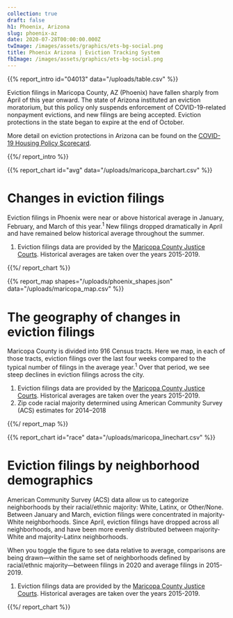 ```yaml
---
collection: true
draft: false
h1: Phoenix, Arizona
slug: phoenix-az
date: 2020-07-28T00:00:00.000Z
twImage: /images/assets/graphics/ets-bg-social.png
title: Phoenix Arizona | Eviction Tracking System
fbImage: /images/assets/graphics/ets-bg-social.png
---
```


{{% report_intro id="04013" data="/uploads/table.csv" %}}

Eviction filings in Maricopa County, AZ (Phoenix) have fallen sharply from April of this year onward. The state of Arizona instituted an eviction moratorium, but this policy only suspends enforcement of COVID-19-related nonpayment evictions, and new filings are being accepted. Eviction protections in the state began to expire at the end of October.

More detail on eviction protections in Arizona can be found on the [COVID-19 Housing Policy Scorecard](https://evictionlab.org/covid-policy-scorecard/az/).

{{%/ report_intro %}}



{{% report_chart id="avg" data="/uploads/maricopa_barchart.csv" %}}

# Changes in eviction filings

Eviction filings in Phoenix were near or above historical average in January, February, and March of this year.<sup>1</sup> New filings dropped dramatically in April and have remained below historical average throughout the summer. 

1. Eviction filings data are provided by the [Maricopa County Justice Courts](http://justicecourts.maricopa.gov/). Historical averages are taken over the years 2015-2019.

{{%/ report_chart %}}



{{% report_map shapes="/uploads/phoenix_shapes.json" data="/uploads/maricopa_map.csv" %}}

# The geography of changes in eviction filings

Maricopa County is divided into 916 Census tracts. Here we map, in each of those tracts, eviction filings over the last four weeks compared to the typical number of filings in the average year.<sup>1</sup> Over that period, we see steep declines in eviction filings across the city.

1. Eviction filings data are provided by the [Maricopa County Justice Courts](http://justicecourts.maricopa.gov/). Historical averages are taken over the years 2015-2019. 
2. Zip code racial majority determined using American Community Survey (ACS) estimates for 2014–2018

{{%/ report_map %}}



{{% report_chart id="race" data="/uploads/maricopa_linechart.csv" %}}

# Eviction filings by neighborhood demographics

American Community Survey (ACS) data allow us to categorize neighborhoods by their racial/ethnic majority: White, Latinx, or Other/None. Between January and March, eviction filings were concentrated in majority-White neighborhoods. Since April, eviction filings have dropped  across all neighborhoods, and have been more evenly distributed between majority-White and majority-Latinx neighborhoods.

When you toggle the figure to see data relative to average, comparisons are being drawn—within the same set of neighborhoods defined by racial/ethnic majority—between filings in 2020 and average filings in 2015-2019.

1. Eviction filings data are provided by the [Maricopa County Justice Courts](http://justicecourts.maricopa.gov/). Historical averages are taken over the years 2015-2019.

{{%/ report_chart %}}